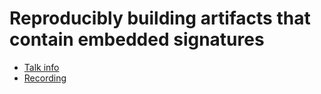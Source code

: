 # Reproducibly building artifacts that contain embedded signatures

* [Talk info](https://talks.nixcon.org/nixcon-2022/talk/JHVF8N/)
* [Recording](https://youtu.be/-hsxXBabdX0?t=11067)

